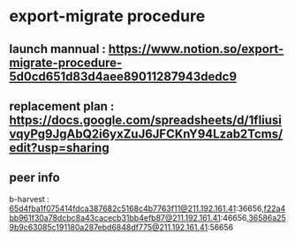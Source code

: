 # export-migrate procedure

## launch mannual : https://www.notion.so/export-migrate-procedure-5d0cd651d83d4aee89011287943dedc9

## replacement plan : https://docs.google.com/spreadsheets/d/1fIiusivqyPg9JgAbQ2i6yxZuJ6JFCKnY94Lzab2Tcms/edit?usp=sharing

## peer info

b-harvest : 65d4fba1f075414fdca387682c5168c4b7763f11@211.192.161.41:36656,f22a4bb961f30a78dcbc8a43cacecb31bb4efb87@211.192.161.41:46656,36586a259b9c63085c191180a287ebd6848df775@211.192.161.41:56656
